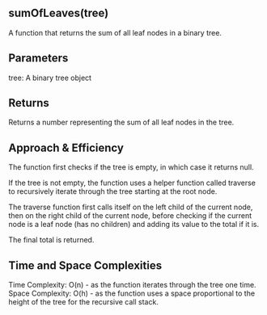## sumOfLeaves(tree)
A function that returns the sum of all leaf nodes in a binary tree.

## Parameters
tree: A binary tree object

## Returns
Returns a number representing the sum of all leaf nodes in the tree.

## Approach & Efficiency
The function first checks if the tree is empty, in which case it returns null.

If the tree is not empty, the function uses a helper function called traverse to recursively iterate through the tree starting at the root node.

The traverse function first calls itself on the left child of the current node, then on the right child of the current node, before checking if the current node is a leaf node (has no children) and adding its value to the total if it is.

The final total is returned.

## Time and Space Complexities
Time Complexity: O(n) - as the function iterates through the tree one time.
Space Complexity: O(h) - as the function uses a space proportional to the height of the tree for the recursive call stack.
